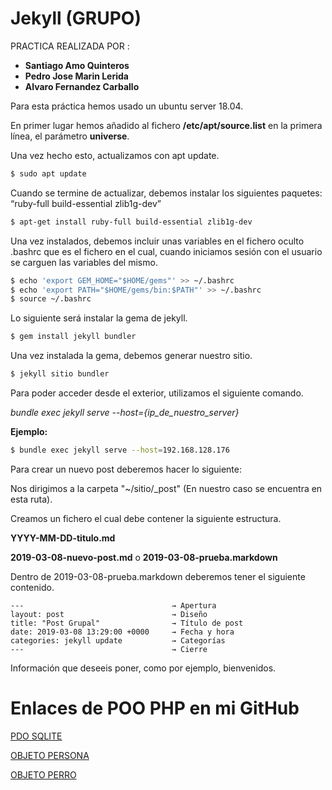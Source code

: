 # Jekyll (GRUPO)

PRACTICA REALIZADA POR :
* **Santiago Amo Quinteros**
* **Pedro Jose Marin Lerida**
* **Alvaro Fernandez Carballo** 


Para esta práctica hemos usado un ubuntu server 18.04.

En primer lugar hemos añadido al fichero **/etc/apt/source.list** en la primera línea, el parámetro **universe**.

Una vez hecho esto, actualizamos con apt update.

```sh
$ sudo apt update
```

Cuando se termine de actualizar, debemos instalar los siguientes paquetes: “ruby-full build-essential zlib1g-dev”

```sh
$ apt-get install ruby-full build-essential zlib1g-dev
```
Una vez instalados, debemos incluir unas variables en el fichero oculto .bashrc que es el fichero en el cual, cuando iniciamos sesión con el usuario se carguen las variables del mismo.

```sh
$ echo 'export GEM_HOME="$HOME/gems"' >> ~/.bashrc
$ echo 'export PATH="$HOME/gems/bin:$PATH"' >> ~/.bashrc
$ source ~/.bashrc
```
Lo siguiente será instalar la gema de jekyll.

```sh
$ gem install jekyll bundler
```

Una vez instalada la gema, debemos generar nuestro sitio.

```sh
$ jekyll sitio bundler
```
Para poder acceder desde el exterior, utilizamos el siguiente comando.

*bundle exec jekyll serve --host={ip_de_nuestro_server}*

**Ejemplo:**

```sh
$ bundle exec jekyll serve --host=192.168.128.176
```

Para crear un nuevo post deberemos hacer lo siguiente:

Nos dirigimos a la carpeta "~/sitio/_post" (En nuestro caso se encuentra en esta ruta).

Creamos un fichero el cual debe contener la siguiente estructura.

**YYYY-MM-DD-titulo.md**

**2019-03-08-nuevo-post.md** o **2019-03-08-prueba.markdown**

Dentro de 2019-03-08-prueba.markdown deberemos tener el siguiente contenido.
```
---                                 → Apertura
layout: post                        → Diseño 
title: "Post Grupal"                → Título de post
date: 2019-03-08 13:29:00 +0000     → Fecha y hora
categories: jekyll update           → Categorías
---                                 → Cierre

```
Información que deseeis poner, como por ejemplo, bienvenidos. 


# Enlaces de POO PHP en mi GitHub

 [PDO SQLITE](https://github.com/Dharkros/PDO_SQLITE)
 
 [OBJETO PERSONA](https://github.com/Dharkros/OBJETO_PERSONA)
 
 [OBJETO PERRO](https://github.com/Dharkros/OBJETO_PERRO)

  
